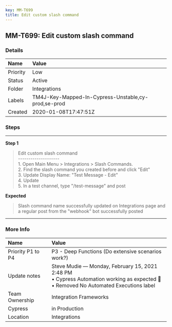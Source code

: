 ```yaml
---
key: MM-T699
title: Edit custom slash command
---
```


## MM-T699: Edit custom slash command

### Details

| Name     | Value                                               |
| :------- | :-------------------------------------------------- |
| Priority | Low                                                 |
| Status   | Active                                              |
| Folder   | Integrations                                        |
| Labels   | TM4J-Key-Mapped-In-Cypress-Unstable,cy-prod,se-prod |
| Created  | 2020-01-08T17:47:51Z                                |

### Steps

<hr/>

**Step 1**

> <article>Edit custom slash command<br />--------------------<br />1. Open Main Menu &gt; Integrations &gt; Slash Commands.<br />2. Find the slash command you created before and click &quot;Edit&quot;<br />3. Update Display Name: &quot;Test Message - Edit&quot;<br />4. Update<br />5. In a test channel, type &quot;/test-message&quot; and post</article>

**Expected**

> <article>Slash command name successfully updated on Integrations page and a regular post from the &quot;webhook&quot; bot successfully posted</article>

<hr/>

### More Info

| Name              | Value                                                                                                                                    |
| :---------------- | :--------------------------------------------------------------------------------------------------------------------------------------- |
| Priority P1 to P4 | P3 - Deep Functions (Do extensive scenarios work?)                                                                                       |
| Update notes      | Steve Mudie — Monday, February 15, 2021 2:48 PM<br>• Cypress Automation working as expected 🎉<br>• Removed No Automated Executions label |
| Team Ownership    | Integration Frameworks                                                                                                                   |
| Cypress           | in Production                                                                                                                            |
| Location          | Integrations                                                                                                                             |
